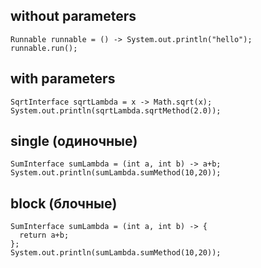 ## without parameters
```
Runnable runnable = () -> System.out.println("hello");
runnable.run();
```


## with parameters
```
SqrtInterface sqrtLambda = x -> Math.sqrt(x);
System.out.println(sqrtLambda.sqrtMethod(2.0));
```


## single (одиночные)
```
SumInterface sumLambda = (int a, int b) -> a+b;  
System.out.println(sumLambda.sumMethod(10,20));
```


## block (блочные)
```
SumInterface sumLambda = (int a, int b) -> {  
  return a+b;  
};  
System.out.println(sumLambda.sumMethod(10,20));
```
